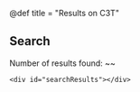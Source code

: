 @def title = "Results on C3T"

## Search

Number of results found: ~~~<span id="resultCount"></span>~~~

~~~
<div id="searchResults"></div>
~~~
